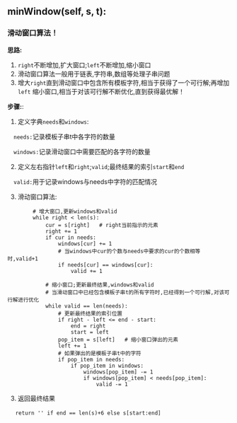 ## minWindow(self, s, t):
### 滑动窗口算法！

**思路:**

1. `right`不断增加,扩大窗口;`left`不断增加,缩小窗口
2. 滑动窗口算法一般用于链表,字符串,数组等处理子串问题
3. 增大`right`直到滑动窗口中包含所有模板字符,相当于获得了一个可行解;再增加`left`
缩小窗口,相当于对该可行解不断优化,直到获得最优解！
   
**步骤:**:
1. 定义字典`needs`和`windows`:

&emsp;`needs:`记录模板子串t中各字符的数量

&emsp;`windows:`记录滑动窗口中需要匹配的各字符的数量

2. 定义左右指针`left`和`right`;`valid`;最终结果的索引`start`和`end`

&emsp;`valid:`用于记录windows与needs中字符的匹配情况

3. 滑动窗口算法:
```
        # 增大窗口,更新windows和valid
        while right < len(s):
            cur = s[right]   # right当前指示的元素
            right += 1
            if cur in needs:
                windows[cur] += 1
                # 当windows中cur的个数与needs中要求的cur的个数相等时,valid+1
                if needs[cur] == windows[cur]:
                    valid += 1
            
            # 缩小窗口;更新最终结果,windows和valid
            # 当滑动窗口中已经包含模板子串t的所有字符时,已经得到一个可行解,对该可行解进行优化
            while valid == len(needs):
                # 更新最终结果的索引位置
                if right - left <= end - start:
                    end = right
                    start = left
                pop_item = s[left]   # 缩小窗口弹出的元素
                left += 1
                # 如果弹出的是模板子串t中的字符
                if pop_item in needs:
                    if pop_item in windows:
                        windows[pop_item] -= 1
                        if windows[pop_item] < needs[pop_item]:
                            valid -= 1
```
3. 返回最终结果

&emsp; `return '' if end == len(s)+6 else s[start:end]`